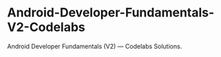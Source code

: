 # Android-Developer-Fundamentals-V2-Codelabs
Android Developer Fundamentals (V2) — Codelabs Solutions.
